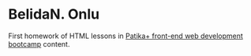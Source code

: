 # BelidaN. Onlu
First homework of HTML lessons in [Patika+ front-end web development bootcamp](www.patika.dev) content.